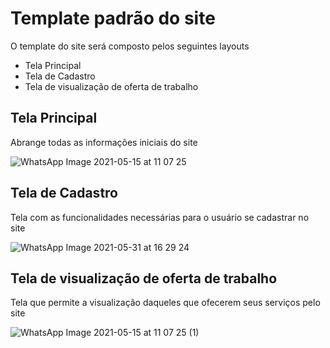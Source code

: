 # Template padrão do site

<p>O template do site será composto pelos seguintes layouts</p>
<ul>
  <li>Tela Principal</li>
  <li>Tela de Cadastro</li>
  <li>Tela de visualização de oferta de trabalho</li>
</ul>

<h2>Tela Principal</h2>
<p> Abrange todas as informações iniciais do site</p>

![WhatsApp Image 2021-05-15 at 11 07 25](https://user-images.githubusercontent.com/80483432/120234237-f1254300-c22d-11eb-804d-2961785f1bd6.jpeg)



<h2>Tela de Cadastro</h2>
<p>Tela com as funcionalidades necessárias para o usuário se cadastrar no site</p>

![WhatsApp Image 2021-05-31 at 16 29 24](https://user-images.githubusercontent.com/80483432/120234420-4e20f900-c22e-11eb-887e-4719917d0ca7.jpeg)


<h2>Tela de visualização de oferta de trabalho</h2>

<p>Tela que permite a visualização daqueles que ofecerem seus serviços pelo site</p>

![WhatsApp Image 2021-05-15 at 11 07 25 (1)](https://user-images.githubusercontent.com/80483432/120234021-73613780-c22d-11eb-9d0f-a64bb5d6f277.jpeg)


